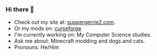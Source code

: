 ### Hi there 👋

- Check out my site at:     [suppergerrie2.com](https://www.suppergerrie2.com).
- Or my mods on:            [curseforge](https://www.curseforge.com/members/suppergerrie2/projects)
- I'm currently working on: My Computer Science studies.
- Ask me about:             Minecraft modding and dogs and cats.
- Pronouns:                 He/Him

<!--
**suppergerrie2/suppergerrie2** is a ✨ _special_ ✨ repository because its `README.md` (this file) appears on your GitHub profile.

Here are some ideas to get you started:

- 🔭 I’m currently working on ...
- 🌱 I’m currently learning ...
- 👯 I’m looking to collaborate on ...
- 🤔 I’m looking for help with ...
- 💬 Ask me about ...
- 📫 How to reach me: ...
- 😄 Pronouns: ...
- ⚡ Fun fact: ...
-->
